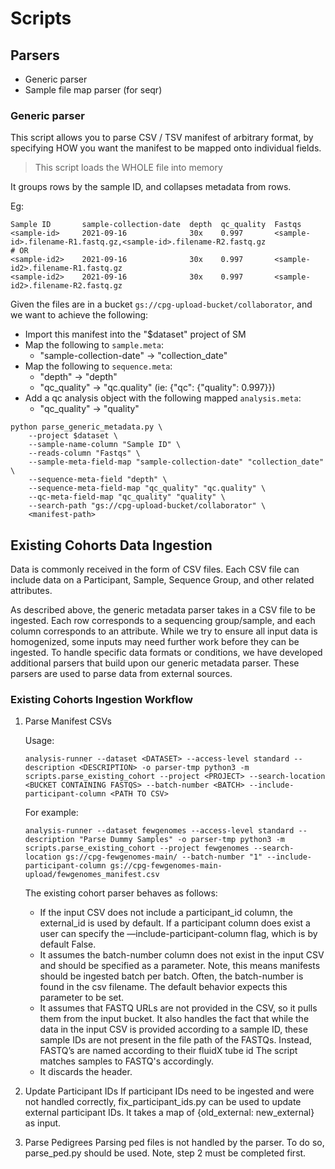 # Scripts

## Parsers

- Generic parser
- Sample file map parser (for seqr)

### Generic parser

This script allows you to parse CSV / TSV manifest of arbitrary format, by
specifying HOW you want the manifest to be mapped onto individual fields.

> This script loads the WHOLE file into memory

It groups rows by the sample ID, and collapses metadata from rows.

Eg:

```text
Sample ID       sample-collection-date  depth  qc_quality  Fastqs
<sample-id>     2021-09-16              30x    0.997       <sample-id>.filename-R1.fastq.gz,<sample-id>.filename-R2.fastq.gz
# OR
<sample-id2>    2021-09-16              30x    0.997       <sample-id2>.filename-R1.fastq.gz
<sample-id2>    2021-09-16              30x    0.997       <sample-id2>.filename-R2.fastq.gz
```

Given the files are in a bucket `gs://cpg-upload-bucket/collaborator`,
and we want to achieve the following:

- Import this manifest into the "$dataset" project of SM
- Map the following to `sample.meta`:
    - "sample-collection-date" -> "collection_date"
- Map the following to `sequence.meta`:
    - "depth" -> "depth"
    - "qc_quality" -> "qc.quality" (ie: {"qc": {"quality": 0.997}})
- Add a qc analysis object with the following mapped `analysis.meta`:
    - "qc_quality" -> "quality"

```shell
python parse_generic_metadata.py \
    --project $dataset \
    --sample-name-column "Sample ID" \
    --reads-column "Fastqs" \
    --sample-meta-field-map "sample-collection-date" "collection_date" \
    --sequence-meta-field "depth" \
    --sequence-meta-field-map "qc_quality" "qc.quality" \
    --qc-meta-field-map "qc_quality" "quality" \
    --search-path "gs://cpg-upload-bucket/collaborator" \
    <manifest-path>
```

## Existing Cohorts Data Ingestion

Data is commonly received in the form of CSV files. Each CSV file can include data on a Participant, Sample, Sequence Group, and other related attributes.

As described above, the generic metadata parser takes in a CSV file to be ingested. Each row corresponds to a sequencing group/sample, and each column corresponds to an attribute. While we try to ensure all input data is homogenized, some inputs may need further work before they can be ingested. To handle specific data formats or conditions, we have developed additional parsers that build upon our generic metadata parser. These parsers are used to parse data from external sources.

### Existing Cohorts Ingestion Workflow

1. Parse Manifest CSVs

    Usage:

    ```shell
    analysis-runner --dataset <DATASET> --access-level standard --description <DESCRIPTION> -o parser-tmp python3 -m scripts.parse_existing_cohort --project <PROJECT> --search-location <BUCKET CONTAINING FASTQS> --batch-number <BATCH> --include-participant-column <PATH TO CSV>
    ```

    For example:

    ```shell
    analysis-runner --dataset fewgenomes --access-level standard --description "Parse Dummy Samples" -o parser-tmp python3 -m scripts.parse_existing_cohort --project fewgenomes --search-location gs://cpg-fewgenomes-main/ --batch-number "1" --include-participant-column gs://cpg-fewgenomes-main-upload/fewgenomes_manifest.csv
    ```

    The existing cohort parser behaves as follows:

    - If the input CSV does not include a participant_id column, the external_id is used by default. If a participant column does exist a user can specify the —include-participant-column flag, which is by default False.
    - It assumes the batch-number column does not exist in the input CSV and should be specified as a parameter. Note, this means manifests should be ingested batch per batch. Often, the batch-number is found in the csv filename. The default behavior expects this parameter to be set.
    - It assumes that FASTQ URLs are not provided in the CSV, so it pulls them from the input bucket. It also handles the fact that while the data in the input CSV is provided according to a sample ID, these sample IDs are not present in the file path of the FASTQs. Instead, FASTQ’s are named according to their fluidX tube id The script matches samples to FASTQ's accordingly.
    - It discards the header.

2. Update Participant IDs
If participant IDs need to be ingested and were not handled correctly, fix_participant_ids.py can be used to update external participant IDs. It takes a map of {old_external: new_external} as input.

3. Parse Pedigrees
Parsing ped files is not handled by the parser. To do so, parse_ped.py should be used. Note, step 2 must be completed first.
